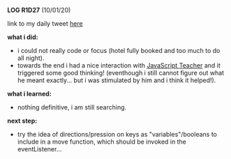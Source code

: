 **LOG R1D27** (10/01/20)

link to my daily tweet [here](https://twitter.com/Nightcoder2/status/1215511338975485952)

**what i did:**

- i could not really code or focus (hotel fully booked and too much to do all night).
- towards the end i had a nice interaction with [JavaScript Teacher](https://twitter.com/js_tut) and it triggered some good thinking! (eventhough i still cannot figure out what he meant exactly... but i was stimulated by him and i think it helped!).

**what i learned:**

- nothing definitive, i am still searching.

**next step:**

- try the idea of directions/pression on keys as "variables"/booleans to include in a move function, which should be invoked in the eventListener...
